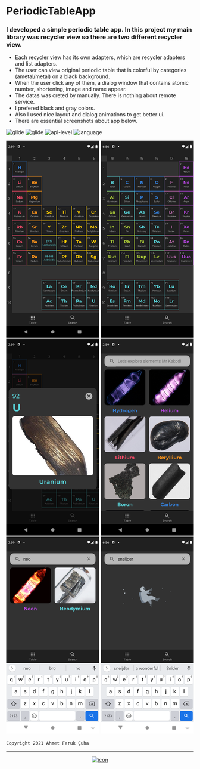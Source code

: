 # PeriodicTableApp
### I developed a simple periodic table app. In this project my main library was **recycler view** so there are two different recycler view.

- Each recycler view has its own adapters, which are recycler adapters and list adapters.
- The user can view original periodic table that is colorful by categories (ametal/metal) on a black background.
- When the user click any of them, a dialog window that contains atomic number, shortening, image and name appear.
- The datas was creted by manually. There is nothing about remote service.
- I prefered black and gray colors.
- Also I used nice layout and dialog animations to get better ui.
- There are essential screenshots about app below.

<img src="https://img.shields.io/badge/image-glide-blue?style=plastic" alt="glide">  <img src="https://img.shields.io/badge/animation-lottie-blue?style=plastic" alt="glide">  <img src="https://img.shields.io/badge/api-%2B21-red?style=plastic&logo=android" alt="api-level"> <img src="https://img.shields.io/badge/language-kotlin-blueviolet?style=plastic&logo=kotlin" alt="language">


<img src="screenshots/1.png" width="250px" alt="ss1"> <img src="screenshots/2.png" width="250px" alt="ss2"> <img src="screenshots/3.png" width="250px" alt="ss3"> <img src="screenshots/4.png" width="250px" alt="ss4">  <img src="screenshots/5.png" width="250px" alt="ss5">  <img src="screenshots/6.png" width="250px" alt="ss6">

<pre><code>Copyright 2021 Ahmet Faruk Çuha</code></pre>
---

<div align = "center">
    <a href="http://farukcuha.github.io/?i=1"><img src="https://i.ibb.co/nwWY8F7/Varl-k-5-4x-removebg.jpg" alt="icon" width="75"></a>
</div>
